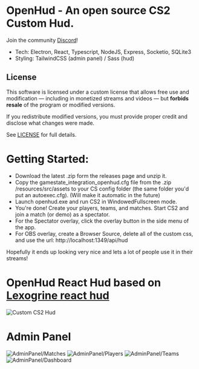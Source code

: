 # OpenHud - An open source CS2 Custom Hud.

Join the community [Discord](https://discord.gg/HApB9HyaWM)!

- Tech: Electron, React, Typescript, NodeJS, Express, Socketio, SQLite3
- Styling: TailwindCSS (admin panel) / Sass (hud)

## License

This software is licensed under a custom license that allows free use and modification — including in monetized streams and videos — but **forbids resale** of the program or modified versions.

If you redistribute modified versions, you must provide proper credit and disclose what changes were made.

See [LICENSE](./LICENSE) for full details.

# Getting Started:

- Download the latest .zip form the releases page and unzip it.
- Copy the gamestate_integration_openhud.cfg file from the .zip /resources/src/assets to your CS config folder (the same folder you'd put an autoexec.cfg). (Will make it automatic in the future)
- Launch openhud.exe and run CS2 in WindowedFullscreen mode.
- You're done! Create your players, teams, and matches. Start CS2 and join a match (or demo) as a spectator.
- For the Spectator overlay, click the overlay button in the side menu of the app.
- For OBS overlay, create a Browser Source, delete all of the custom css, and use the url: http://localhost:1349/api/hud

Hopefully it ends up looking very nice and lets a lot of people use it in their streams!

# OpenHud React Hud based on [Lexogrine react hud](https://github.com/lexogrine/cs2-react-hud)

![Custom CS2 Hud](https://i.imgur.com/tWK5Bqj.jpeg)

# Admin Panel

![AdminPanel/Matches](https://i.imgur.com/kr1SMvB.png)
![AdminPanel/Players](https://i.imgur.com/nkBt4Kn.png)
![AdminPanel/Teams](https://i.imgur.com/tQVVFAJ.png)
![AdminPanel/Dashboard](https://i.imgur.com/JNg9Gw8.png)
